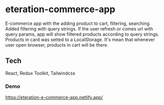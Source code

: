 # eteration-commerce-app
E-commerce app with the adding product to cart, filtering, searching. Added filtering with query strings. If the user refresh or comes url with query params, app will show filtered products according to query strings. 
Products in card was setted to a LocalStorage. It's mean that whenever user open browser, products in cart will be there.

## Tech
React, Redux Toolkit, Tailwindcss

### Demo
https://eteration-e-commerce-app.netlify.app/
